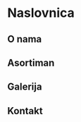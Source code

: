 # Naslovnica

## O nama

## Asortiman

## Galerija

## Kontakt

                                                   
